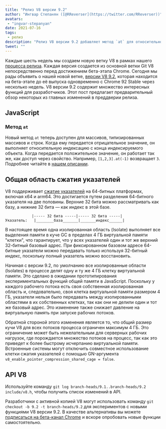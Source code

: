 ```yaml
---
title: "Релиз V8 версии 9.2"
author: "Ингвар Степанян ([@RReverser](https://twitter.com/RReverser))"
avatars: 
 - "ingvar-stepanyan"
date: 2021-07-16
tags: 
 - релиз
description: "Релиз V8 версии 9.2 добавляет метод `at` для относительной индексации и улучшения компрессии указателей."
tweet: ""
---
```

Каждые шесть недель мы создаем новую ветку V8 в рамках нашего [процесса релиза](https://v8.dev/docs/release-process). Каждая версия создается из основной ветки Git V8 непосредственно перед достижением бета-этапа Chrome. Сегодня мы рады объявить о нашей новой ветке, [версии V8 9.2](https://chromium.googlesource.com/v8/v8.git/+log/branch-heads/9.2), которая находится на бета-этапе до её выпуска одновременно с Chrome 92 Stable через несколько недель. V8 версии 9.2 содержит множество интересных функций для разработчиков. Этот пост предлагает предварительный обзор некоторых из главных изменений в преддверии релиза.

<!--truncate-->
## JavaScript

### Метод `at`

Новый метод `at` теперь доступен для массивов, типизированных массивов и строк. Когда ему передается отрицательное значение, он выполняет относительную индексацию с конца индексируемого объекта. Когда передается положительное значение, он работает так же, как доступ через свойство. Например, `[1,2,3].at(-1)` возвращает `3`. Подробнее читайте в [нашем описании](https://v8.dev/features/at-method).

## Общая область сжатия указателей

V8 поддерживает [сжатие указателей](https://v8.dev/blog/pointer-compression) на 64-битных платформах, включая x64 и arm64. Это достигается путем разделения 64-битного указателя на две половины. Верхние 32 бита можно рассматривать как базу, а нижние 32 бита — как индекс в этой базе.

```
            |----- 32 бита -----|----- 32 бита -----|
Указатель:   |________база_______|_______индекс______|
```

В настоящее время одна изолированная область (Isolate) выполняет все выделения памяти в куче GC в пределах 4 ГБ виртуальной памяти "клетки", что гарантирует, что у всех указателей один и тот же верхний 32-битный базовый адрес. При фиксированном базовом адресе 64-битные указатели можно передавать только используя 32-битный индекс, поскольку полный указатель можно восстановить.

Начиная с версии 9.2, по умолчанию все изолированные области (Isolates) в процессе делят одну и ту же 4 ГБ клетку виртуальной памяти. Это сделано в ожидании прототипирования экспериментальных функций общей памяти в JavaScript. Поскольку у каждого рабочего потока есть своя собственная изолированная область и, следовательно, своя клетка виртуальной памяти размером 4 ГБ, указатели нельзя было передавать между изолированными областями в их собственных клетках, так как они не делили один и тот же базовый адрес. Это изменение также снижает давление на виртуальную память при запуске рабочих потоков.

Обратной стороной этого изменения является то, что общий размер кучи V8 для всех потоков процесса ограничен максимум 4 ГБ. Это ограничение может быть нежелательным для серверных рабочих нагрузок, где порождается множество потоков на процесс, так как это приведет к более быстрому исчерпанию виртуальной памяти. Встроенные системы могут отключить совместное использование клетки сжатия указателей с помощью GN-аргумента `v8_enable_pointer_compression_shared_cage = false`.

## API V8

Используйте команду `git log branch-heads/9.1..branch-heads/9.2 include/v8.h`, чтобы получить список изменений в API.

Разработчики с активной копией V8 могут использовать команду `git checkout -b 9.2 -t branch-heads/9.2` для экспериментов с новыми функциями V8 версии 9.2. В качестве альтернативы вы можете [подписаться на бета-канал Chrome](https://www.google.com/chrome/browser/beta.html) и вскоре опробовать новые функции самостоятельно.
